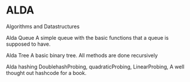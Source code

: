 # ALDA
Algorithms and Datastructures

Alda Queue
A simple queue with the basic functions that a queue is supposed to have.

Alda Tree
A basic binary tree. All methods are done recursively

Alda hashing
DoublehashProbing, quadraticProbing, LinearProbing, A well thought out hashcode for a book.